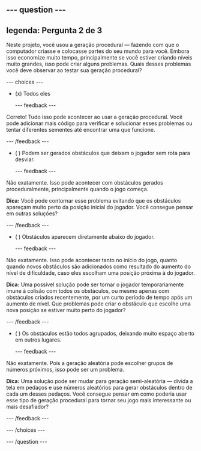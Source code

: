 --- question ---
---
legenda: Pergunta 2 de 3
---

Neste projeto, você usou a geração procedural — fazendo com que o computador criasse e colocasse partes do seu mundo para você. Embora isso economize muito tempo, principalmente se você estiver criando níveis muito grandes, isso pode criar alguns problemas. Quais desses problemas você deve observar ao testar sua geração procedural?

--- choices ---

- (x) Todos eles

  --- feedback ---

Correto! Tudo isso pode acontecer ao usar a geração procedural. Você pode adicionar mais código para verificar e solucionar esses problemas ou tentar diferentes sementes até encontrar uma que funcione.

  --- /feedback ---

- ( ) Podem ser gerados obstáculos que deixam o jogador sem rota para desviar.

  --- feedback ---

Não exatamente. Isso pode acontecer com obstáculos gerados proceduralmente, principalmente quando o jogo começa.


**Dica:** Você pode contornar esse problema evitando que os obstáculos apareçam muito perto da posição inicial do jogador. Você consegue pensar em outras soluções?

  --- /feedback ---

- ( ) Obstáculos aparecem diretamente abaixo do jogador.

  --- feedback ---

Não exatamente. Isso pode acontecer tanto no início do jogo, quanto quando novos obstáculos são adicionados como resultado do aumento do nível de dificuldade, caso eles escolham uma posição próxima à do jogador.


**Dica:** Uma possível solução pode ser tornar o jogador temporariamente imune à colisão com todos os obstáculos, ou mesmo apenas com obstáculos criados recentemente, por um curto período de tempo após um aumento de nível. Que problemas pode criar o obstáculo que escolhe uma nova posição se estiver muito perto do jogador?

  --- /feedback ---

- ( ) Os obstáculos estão todos agrupados, deixando muito espaço aberto em outros lugares.

  --- feedback ---

Não exatamente. Pois a geração aleatória pode escolher grupos de números próximos, isso pode ser um problema.


**Dica:** Uma solução pode ser mudar para geração semi-aleatória — divida a tela em pedaços e use números aleatórios para gerar obstáculos dentro de cada um desses pedaços. Você consegue pensar em como poderia usar esse tipo de geração procedural para tornar seu jogo mais interessante ou mais desafiador?

  --- /feedback ---

--- /choices ---

--- /question ---
